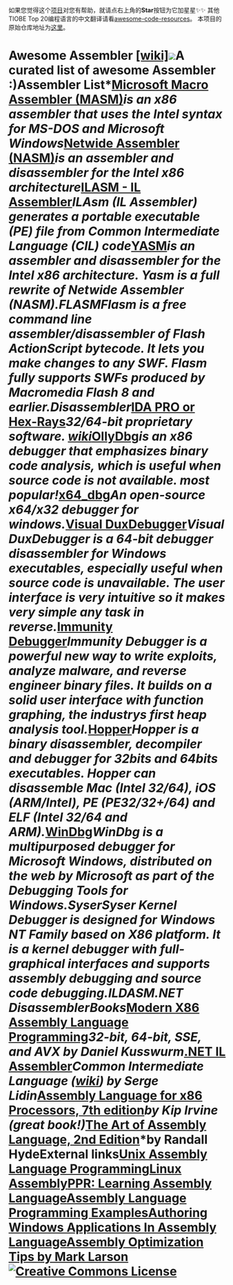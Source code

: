 如果您觉得这个[项目](https://github.com/awesome-code-resources/awesome-asm-zh)对您有帮助，就请点右上角的**Star**按钮为它加星星✨✨ 其他TIOBE Top 20编程语言的中文翻译请看[awesome-code-resources](https://github.com/awesome-code-resources/awesome-code-resources)。
本项目的原始仓库地址为[这里](https://github.com/Maijin/awesome-asm)。
# Awesome Assembler [[wiki]](https://en.wikipedia.org/wiki/Assembly_language#Assembler)![](http://i.imgur.com/tr6tTZE.png)A curated list of awesome Assembler :)Assembler List*[Microsoft Macro Assembler (MASM)](https://www.microsoft.com/en-us/download/details.aspx?id=12654)*is an x86 assembler that uses the Intel syntax for MS-DOS and Microsoft Windows*[Netwide Assembler (NASM)](http://www.nasm.us/)*is an assembler and disassembler for the Intel x86 architecture*[ILASM - IL Assembler](http://msdn.microsoft.com/en-us/library/496e4ekx%28v=VS.100%29.aspx)*ILAsm (IL Assembler) generates a portable executable (PE) file from Common Intermediate Language (CIL) code*[YASM](http://yasm.tortall.net/)*is an assembler and disassembler for the Intel x86 architecture. Yasm is a full rewrite of Netwide Assembler (NASM).*FLASM*Flasm is a free command line assembler/disassembler of Flash ActionScript bytecode. It lets you make changes to any SWF. Flasm fully supports SWFs produced by Macromedia Flash 8 and earlier.Disassembler*[IDA PRO or Hex-Rays](https://www.hex-rays.com/products/ida/index.shtml)*32/64-bit proprietary software. [wiki](http://en.wikipedia.org/wiki/Interactive_Disassembler)*[OllyDbg](http://en.wikipedia.org/wiki/OllyDbg)*is an x86 debugger that emphasizes binary code analysis, which is useful when source code is not available. most popular!*[x64_dbg](http://x64dbg.com/#start)*An open-source x64/x32 debugger for windows.*[Visual DuxDebugger](http://www.duxcore.com/)*Visual DuxDebugger is a 64-bit debugger disassembler for Windows executables, especially useful when source code is unavailable. The user interface is very intuitive so it makes very simple any task in reverse.*[Immunity Debugger](http://debugger.immunityinc.com/)*Immunity Debugger is a powerful new way to write exploits, analyze malware, and reverse engineer binary files. It builds on a solid user interface with function graphing, the industrys first heap analysis tool.*[Hopper](http://www.hopperapp.com/)*Hopper is a binary disassembler, decompiler and debugger for 32bits and 64bits executables. Hopper can disassemble Mac (Intel 32/64), iOS (ARM/Intel), PE (PE32/32+/64) and ELF (Intel 32/64 and ARM).*[WinDbg](http://www.windbg.org/)*WinDbg is a multipurposed debugger for Microsoft Windows, distributed on the web by Microsoft as part of the Debugging Tools for Windows.*Syser*Syser Kernel Debugger is designed for Windows NT Family based on X86 platform. It is a kernel debugger with full-graphical interfaces and supports assembly debugging and source code debugging.*ILDASM*.NET DisassemblerBooks*[Modern X86 Assembly Language Programming](http://www.apress.com/9781484200650)*32-bit, 64-bit, SSE, and AVX by **Daniel Kusswurm***[.NET IL Assembler](http://www.apress.com/9781430267614)*Common Intermediate Language ([wiki](https://en.wikipedia.org/wiki/Common_Intermediate_Language)) by **Serge Lidin***[Assembly Language for x86 Processors, 7th edition](http://kipirvine.com/asm/)*by **Kip Irvine** (great book!)*[The Art of Assembly Language, 2nd Edition](http://www.nostarch.com/assembly2.htm)*by **Randall Hyde**External links[Unix Assembly Language Programming](http://www.int80h.org)[Linux Assembly](http://asm.sourceforge.net/)[PPR: Learning Assembly Language](http://c2.com/cgi/wiki?LearningAssemblyLanguage)[Assembly Language Programming Examples](http://www.azillionmonkeys.com/qed/asmexample.html)[Authoring Windows Applications In Assembly Language](http://www.grc.com/smgassembly.htm)[Assembly Optimization Tips by Mark Larson](http://mark.masmcode.com/)[![Creative Commons License](http://i.creativecommons.org/l/by/4.0/88x31.png)](http://creativecommons.org/licenses/by/4.0/)